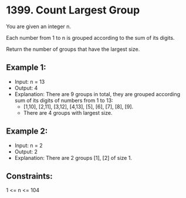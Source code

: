 # 1399. Count Largest Group

You are given an integer n.

Each number from 1 to n is grouped according to the sum of its digits.

Return the number of groups that have the largest size.

 
## Example 1:

- Input: n = 13
- Output: 4
- Explanation: There are 9 groups in total, they are grouped according sum of its digits of numbers from 1 to 13:
    - [1,10], [2,11], [3,12], [4,13], [5], [6], [7], [8], [9].
    - There are 4 groups with largest size.

## Example 2:

- Input: n = 2
- Output: 2
- Explanation: There are 2 groups [1], [2] of size 1.
 
## Constraints:

1 <= n <= 104